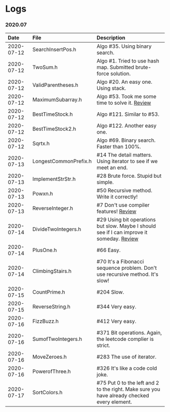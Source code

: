 # Logs
### 2020.07
| Date | File | Description |
| :---- | :---- | :-----------|
|2020-07-12|SearchInsertPos.h|Algo #35. Using binary search.|
|2020-07-12|TwoSum.h|Algo #1. Tried to use hash map. Submitted brute-force solution.|
|2020-07-12|ValidParentheses.h|Algo #20. An easy one. Using stack.|
|2020-07-12|MaximumSubarray.h|Algo #53. Took me some time to solve it. [Review](https://leetcode.com/problems/maximum-subarray/)|
|2020-07-12|BestTimeStock.h|Algo #121. Similar to #53.|
|2020-07-12|BestTimeStock2.h|Algo #122. Another easy one.|
|2020-07-12|Sqrtx.h|Algo #69. Binary search. Faster than 100%.|
|2020-07-13|LongestCommonPrefix.h|#14 The detail matters. Using iterator to see if we meet an end.|
|2020-07-13|ImplementStrStr.h|#28 Brute force. Stupid but simple. |
|2020-07-13|Powxn.h|#50 Recursive method. Write it correctly!|
|2020-07-13|ReverseInteger.h|#7 Don't use compiler features! [Review](https://leetcode.com/problems/reverse-integer/)|
|2020-07-14|DivideTwoIntegers.h|#29 Using bit operations but slow. Maybe I should see if I can improve it someday. [Review](https://leetcode.com/problems/divide-two-integers/)|
|2020-07-14|PlusOne.h|#66 Easy.|
|2020-07-14|ClimbingStairs.h|#70 It's a Fibonacci sequence problem. Don't use recursive method. It's slow!|
|2020-07-15|CountPrime.h|#204 Slow.|
|2020-07-15|ReverseString.h|#344 Very easy.|
|2020-07-16|FizzBuzz.h|#412 Very easy.|
|2020-07-16|SumofTwoIntegers.h|#371 Bit operations. Again, the leetcode complier is strict.|
|2020-07-16|MoveZeroes.h|#283 The use of iterator.|
|2020-07-16|PowerofThree.h|#326 It's like a code cold joke.|
|2020-07-17|SortColors.h|#75 Put 0 to the left and 2 to the right. Make sure you have already checked every element.|
